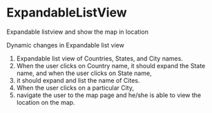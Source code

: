 # ExpandableListView
Expandable listview and show the map in location 

Dynamic changes in Expandable list view

1) Expandable list view of Countries, States, and City names.
2) When the user clicks on Country name, it should expand the State name, and when the user clicks on State name, 
3) it should expand and list the name of Cites.
4) When the user clicks on a particular City,  
5) navigate the user to the map page and he/she is able to view the location on the map.
